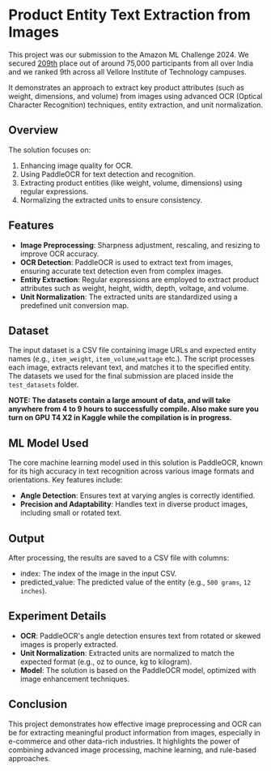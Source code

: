# **Product Entity Text Extraction from Images**
This project was our submission to the Amazon ML Challenge 2024. We secured [209th](https://unstop.com/hackathons/amazon-ml-challenge-amazon-1100713/coding-challenge/200089) place out of around 75,000 participants from all over India and we ranked 9th across all Vellore Institute of Technology campuses.

It demonstrates an approach to extract key product attributes (such as weight, dimensions, and volume) from images using advanced OCR (Optical Character Recognition) techniques, entity extraction, and unit normalization.

## **Overview**
The solution focuses on:

1.  Enhancing image quality for OCR.
2.  Using PaddleOCR for text detection and recognition.
3.  Extracting product entities (like weight, volume, dimensions) using regular expressions.
4.  Normalizing the extracted units to ensure consistency.
## **Features**
- **Image Preprocessing**: Sharpness adjustment, rescaling, and resizing to improve OCR accuracy.
- **OCR Detection**: PaddleOCR is used to extract text from images, ensuring accurate text detection even from complex images.
- **Entity Extraction**: Regular expressions are employed to extract product attributes such as weight, height, width, depth, voltage, and volume.
- **Unit Normalization**: The extracted units are standardized using a predefined unit conversion map.
## **Dataset**
The input dataset is a CSV file containing image URLs and expected entity names (e.g., `item_weight`, `item_volume`,`wattage` etc.). The script processes each image, extracts relevant text, and matches it to the specified entity. The datasets we used for the final submission are placed inside the `test_datasets` folder. 

**NOTE: The datasets contain a large amount of data, and will take anywhere from 4 to 9 hours to successfully compile. Also make sure you turn on GPU T4 X2 in Kaggle while the compilation is in progress.**
## **ML Model Used**
The core machine learning model used in this solution is PaddleOCR, known for its high accuracy in text recognition across various image formats and orientations. Key features include:

- **Angle Detection**: Ensures text at varying angles is correctly identified.
- **Precision and Adaptability**: Handles text in diverse product images, including small or rotated text.

## **Output**
After processing, the results are saved to a CSV file with columns:

- index: The index of the image in the input CSV.
- predicted_value: The predicted value of the entity (e.g., `500 grams`, `12 inches`).

## **Experiment Details**
- **OCR**: PaddleOCR's angle detection ensures text from rotated or skewed images is properly extracted.
- **Unit Normalization**: Extracted units are normalized to match the expected format (e.g., oz to ounce, kg to kilogram).
- **Model**: The solution is based on the PaddleOCR model, optimized with image enhancement techniques.

## **Conclusion**
This project demonstrates how effective image preprocessing and OCR can be for extracting meaningful product information from images, especially in e-commerce and other data-rich industries. It highlights the power of combining advanced image processing, machine learning, and rule-based approaches.  





